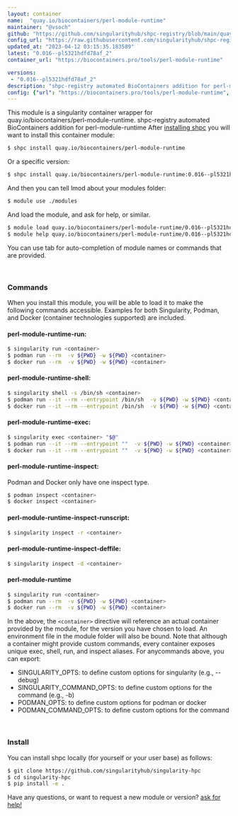 ```yaml
---
layout: container
name:  "quay.io/biocontainers/perl-module-runtime"
maintainer: "@vsoch"
github: "https://github.com/singularityhub/shpc-registry/blob/main/quay.io/biocontainers/perl-module-runtime/container.yaml"
config_url: "https://raw.githubusercontent.com/singularityhub/shpc-registry/main/quay.io/biocontainers/perl-module-runtime/container.yaml"
updated_at: "2023-04-12 03:15:35.183589"
latest: "0.016--pl5321hdfd78af_2"
container_url: "https://biocontainers.pro/tools/perl-module-runtime"

versions:
 - "0.016--pl5321hdfd78af_2"
description: "shpc-registry automated BioContainers addition for perl-module-runtime"
config: {"url": "https://biocontainers.pro/tools/perl-module-runtime", "maintainer": "@vsoch", "description": "shpc-registry automated BioContainers addition for perl-module-runtime", "latest": {"0.016--pl5321hdfd78af_2": "sha256:3c37f2f8c8c7375b014692652ebeecc9c41088de033d9c4d662cf3472ee7ff69"}, "tags": {"0.016--pl5321hdfd78af_2": "sha256:3c37f2f8c8c7375b014692652ebeecc9c41088de033d9c4d662cf3472ee7ff69"}, "docker": "quay.io/biocontainers/perl-module-runtime"}
---
```


This module is a singularity container wrapper for quay.io/biocontainers/perl-module-runtime.
shpc-registry automated BioContainers addition for perl-module-runtime
After [installing shpc](#install) you will want to install this container module:


```bash
$ shpc install quay.io/biocontainers/perl-module-runtime
```

Or a specific version:

```bash
$ shpc install quay.io/biocontainers/perl-module-runtime:0.016--pl5321hdfd78af_2
```

And then you can tell lmod about your modules folder:

```bash
$ module use ./modules
```

And load the module, and ask for help, or similar.

```bash
$ module load quay.io/biocontainers/perl-module-runtime/0.016--pl5321hdfd78af_2
$ module help quay.io/biocontainers/perl-module-runtime/0.016--pl5321hdfd78af_2
```

You can use tab for auto-completion of module names or commands that are provided.

<br>

### Commands

When you install this module, you will be able to load it to make the following commands accessible.
Examples for both Singularity, Podman, and Docker (container technologies supported) are included.

#### perl-module-runtime-run:

```bash
$ singularity run <container>
$ podman run --rm  -v ${PWD} -w ${PWD} <container>
$ docker run --rm  -v ${PWD} -w ${PWD} <container>
```

#### perl-module-runtime-shell:

```bash
$ singularity shell -s /bin/sh <container>
$ podman run --it --rm --entrypoint /bin/sh  -v ${PWD} -w ${PWD} <container>
$ docker run --it --rm --entrypoint /bin/sh  -v ${PWD} -w ${PWD} <container>
```

#### perl-module-runtime-exec:

```bash
$ singularity exec <container> "$@"
$ podman run --it --rm --entrypoint ""  -v ${PWD} -w ${PWD} <container> "$@"
$ docker run --it --rm --entrypoint ""  -v ${PWD} -w ${PWD} <container> "$@"
```

#### perl-module-runtime-inspect:

Podman and Docker only have one inspect type.

```bash
$ podman inspect <container>
$ docker inspect <container>
```

#### perl-module-runtime-inspect-runscript:

```bash
$ singularity inspect -r <container>
```

#### perl-module-runtime-inspect-deffile:

```bash
$ singularity inspect -d <container>
```



#### perl-module-runtime

```bash
$ singularity run <container>
$ podman run --rm  -v ${PWD} -w ${PWD} <container>
$ docker run --rm  -v ${PWD} -w ${PWD} <container>
```


In the above, the `<container>` directive will reference an actual container provided
by the module, for the version you have chosen to load. An environment file in the
module folder will also be bound. Note that although a container
might provide custom commands, every container exposes unique exec, shell, run, and
inspect aliases. For anycommands above, you can export:

 - SINGULARITY_OPTS: to define custom options for singularity (e.g., --debug)
 - SINGULARITY_COMMAND_OPTS: to define custom options for the command (e.g., -b)
 - PODMAN_OPTS: to define custom options for podman or docker
 - PODMAN_COMMAND_OPTS: to define custom options for the command

<br>

### Install

You can install shpc locally (for yourself or your user base) as follows:

```bash
$ git clone https://github.com/singularityhub/singularity-hpc
$ cd singularity-hpc
$ pip install -e .
```

Have any questions, or want to request a new module or version? [ask for help!](https://github.com/singularityhub/singularity-hpc/issues)